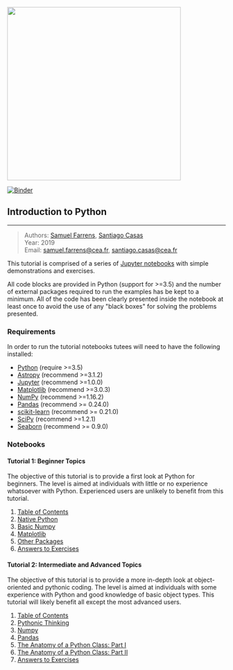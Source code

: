 <a href="http://www.cosmostat.org/" target_="blank"><img src="http://www.cosmostat.org/wp-content/uploads/2017/07/CosmoStat-Logo_WhiteBK.jpg" width="400"></a>

[![Binder](https://mybinder.org/badge_logo.svg)](https://mybinder.org/v2/gh/CosmoStat/Tutorials/master)

## Introduction to Python
---

> Authors: <font color='#f78c40'>[Samuel Farrens](http://www.cosmostat.org/people/sfarrens)</font>, <font color='#f78c40'>[Santiago Casas](http://www.cosmostat.org/people/santiago-casas)</font>  
> Year: 2019  
> Email: [samuel.farrens@cea.fr](mailto:samuel.farrens@cea.fr), [santiago.casas@cea.fr](mailto:santiago.casas@cea.fr)



This tutorial is comprised of a series of <a href="https://jupyter-notebook.readthedocs.io/en/stable/" target_="blanck">Jupyter notebooks</a> with simple demonstrations and exercises.

All code blocks are provided in Python (support for >=3.5) and the number of external packages required to run the examples has be kept to a minimum. All of the code has been clearly presented inside the notebook at least once to avoid the use of any "black boxes" for solving the problems presented.

### Requirements

In order to run the tutorial notebooks tutees will need to have the following installed:

* <a href="https://www.python.org/" target_="blank">Python</a> (require >=3.5)
* <a href="https://www.astropy.org/" target_="blank">Astropy</a> (recommend >=3.1.2)
* <a href="http://jupyter.org/" target_="blank">Jupyter</a> (recommend >=1.0.0)
* <a href="https://matplotlib.org/" target_="blank">Matplotlib</a> (recommend >=3.0.3)
* <a href="http://www.numpy.org/" target_="blank">NumPy</a> (recommend >=1.16.2)
* <a href="https://pandas.pydata.org/" target_="blank">Pandas</a> (recommend >= 0.24.0)
* <a href="https://scikit-learn.org/stable/" target_="blank">scikit-learn</a> (recommend >= 0.21.0)
* <a href="https://www.scipy.org/" target_="blank">SciPy</a> (recommend >=1.2.1)
* <a href="https://seaborn.pydata.org/" target_="blank">Seaborn</a> (recommend >= 0.9.0)

### Notebooks

#### Tutorial 1: Beginner Topics

The objective of this tutorial is to provide a first look at Python for beginners. The level is aimed at individuals with little or no experience whatsoever with Python. Experienced users are unlikely to benefit from this tutorial.

1. [Table of Contents](./Intro.ipynb)
1. [Native Python](./Native.ipynb)
1. [Basic Numpy](./Numpy.ipynb)
1. [Matplotlib](./Matplotlib.ipynb)
1. [Other Packages](./Other-Packages.ipynb)
1. [Answers to Exercises](./Answers-to-exercises.ipynb)

#### Tutorial 2: Intermediate and Advanced Topics

The objective of this tutorial is to provide a more in-depth look at object-oriented
and pythonic coding. The level is aimed at individuals with some experience with
Python and good knowledge of basic object types. This tutorial will likely benefit all except the most advanced users.

1. [Table of Contents](./Intro-2.ipynb)
1. [Pythonic Thinking](./Pythonic.ipynb)
1. [Numpy](./Numpy-Intro.ipynb)
1. [Pandas](./Pandas-Intro.ipynb)
1. [The Anatomy of a Python Class: Part I](./Classes_I.ipynb)
1. [The Anatomy of a Python Class: Part II](./Classes_II.ipynb)
1. [Answers to Exercises](./Answers-to-exercises-2.ipynb)
